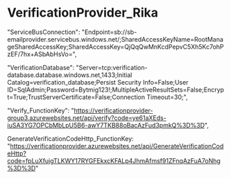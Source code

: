 # VerificationProvider_Rika

"ServiceBusConnection": "Endpoint=sb://sb-emailprovider.servicebus.windows.net/;SharedAccessKeyName=RootManageSharedAccessKey;SharedAccessKey=QjQqQwMnKcdPepvC5Xh5Kc7ohPzEF/7hx+ASbAbHsVo=",

"VerificationDatabase": "Server=tcp:verification-database.database.windows.net,1433;Initial Catalog=verification_database;Persist Security Info=False;User ID=SqlAdmin;Password=Bytmig123!;MultipleActiveResultSets=False;Encrypt=True;TrustServerCertificate=False;Connection Timeout=30;",

"Verify_FunctionKey": "https://verificationprovider-group3.azurewebsites.net/api/verify?code=ye61aXEds-iuSA3YG7OPCbMbLpU5B6-awY7TKB88oBacAzFud3pmkQ%3D%3D",

GenerateVerificationCodeHttp_FunctionKey: "https://verificationprovider.azurewebsites.net/api/GenerateVerificationCodeHttp?code=fpLuXfujgTLKWY17RYGFEkxcKFALp4JhmAfmsf91ZFnqAzFuA7oNhg%3D%3D"
